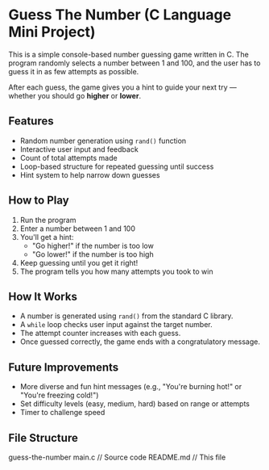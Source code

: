 # Guess The Number (C Language Mini Project)

This is a simple console-based number guessing game written in C. The program randomly selects a number between 1 and 100, and the user has to guess it in as few attempts as possible.

After each guess, the game gives you a hint to guide your next try — whether you should go **higher** or **lower**.



## Features

- Random number generation using `rand()` function
- Interactive user input and feedback
- Count of total attempts made
- Loop-based structure for repeated guessing until success
- Hint system to help narrow down guesses



## How to Play

1. Run the program
2. Enter a number between 1 and 100
3. You'll get a hint:
   - "Go higher!" if the number is too low
   - "Go lower!" if the number is too high
4. Keep guessing until you get it right!
5. The program tells you how many attempts you took to win



## How It Works

- A number is generated using `rand()` from the standard C library.
- A `while` loop checks user input against the target number.
- The attempt counter increases with each guess.
- Once guessed correctly, the game ends with a congratulatory message.



## Future Improvements

- More diverse and fun hint messages (e.g., "You're burning hot!" or "You're freezing cold!")
- Set difficulty levels (easy, medium, hard) based on range or attempts
- Timer to challenge speed



## File Structure

guess-the-number
 main.c          // Source code
 README.md       // This file
